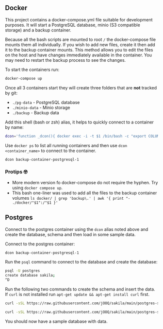 ## Docker

This project contains a docker-compose.yml file suitable for development purposes. It will start a PostgreSQL database, minio (S3 compatible storage) and a backup container.

Because all the bash scripts are mounted to root `/` the docker-compose file mounts them all individually. If you wish to add new files, create it then add it to the backup container mounts. This method allows you to edit the files on the host and have changes immediately available in the container. You may need to restart the backup process to see the changes.

To start the containers run:

```bash
docker-compose up
```

Once all 3 containers start they will create three folders that are **not** tracked by git:

- `./pg-data` - PostgreSQL database
- `./minio-data` - Minio storage
- `./backup` - Backup data

Add this shell (bash or zsh) alias, it helps to quickly connect to a container by name:

```bash
dcon='function _dcon(){ docker exec -i -t $1 /bin/bash -c "export COLUMNS=`tput cols`; export LINES=`tput lines`; exec bash"; };_dcon'
```

Use `docker ps` to list all running containers and then use `dcon <container_name>` to connect to the container.

```bash
dcon backup-container-postgresql-1
```

### Protips 🤓

- More modern version fo docker-compose do not require the hyphen. Try using `docker compose up`.
- This bash one-liner was used to add all the files to the backup container volumes `ls docker/ | grep 'backup\.' | awk '{ print "- ./docker/"$1":/"$1 }'`

## Postgres

Connect to the postgres container using the `dcon` alias noted above and create the database, schema and then load in some sample data.

Connect to the postgres container:

```bash
dcon backup-container-postgresql-1
```

Run the `psql` command to connect to the database and create the database:

```bash
psql -U postgres
create database sakila;
^D
```

Run the following two commands to create the schema and insert the data. If `curl` is not installed run `apt-get update && apt-get install curl` first.

```bash
curl -sSL https://raw.githubusercontent.com/jOOQ/sakila/main/postgres-sakila-db/postgres-sakila-schema.sql | psql -U postgres -d sakila;
```

```bash
curl -sSL https://raw.githubusercontent.com/jOOQ/sakila/main/postgres-sakila-db/postgres-sakila-insert-data.sql | psql -U postgres -d sakila;
```

You should now have a sample database with data.
